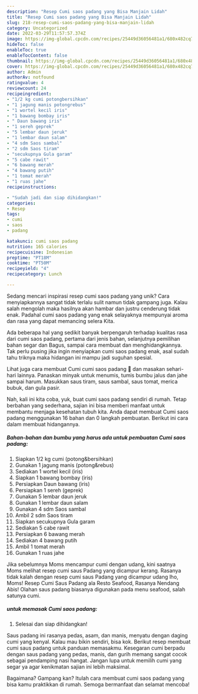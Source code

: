 ```yaml
---
description: "Resep Cumi saos padang yang Bisa Manjain Lidah"
title: "Resep Cumi saos padang yang Bisa Manjain Lidah"
slug: 218-resep-cumi-saos-padang-yang-bisa-manjain-lidah
category: Uncategorized
date: 2022-03-29T11:57:57.374Z
image: https://img-global.cpcdn.com/recipes/25449d36056481a1/680x482cq70/cumi-saos-padang-foto-resep-utama.jpg
hideToc: false
enableToc: true
enableTocContent: false
thumbnail: https://img-global.cpcdn.com/recipes/25449d36056481a1/680x482cq70/cumi-saos-padang-foto-resep-utama.jpg
cover: https://img-global.cpcdn.com/recipes/25449d36056481a1/680x482cq70/cumi-saos-padang-foto-resep-utama.jpg
author: Admin
authorAv: notfound
ratingvalue: 4
reviewcount: 24
recipeingredient:
- "1/2 kg cumi potongbersihkan"
- "1 jagung manis potongrebus"
- "1 wortel kecil iris"
- "1 bawang bombay iris"
- " Daun bawang iris"
- "1 sereh geprek"
- "5 lembar daun jeruk"
- "1 lembar daun salam"
- "4 sdm Saos sambal"
- "2 sdm Saos tiram"
- "secukupnya Gula garam"
- "5 cabe rawit"
- "6 bawang merah"
- "4 bawang putih"
- "1 tomat merah"
- "1 ruas jahe"
recipeinstructions:

- "Sudah jadi dan siap dihidangkan!"
categories:
- Resep
tags:
- cumi
- saos
- padang

katakunci: cumi saos padang 
nutrition: 165 calories
recipecuisine: Indonesian
preptime: "PT18M"
cooktime: "PT50M"
recipeyield: "4"
recipecategory: Lunch

---
```





Sedang mencari inspirasi resep cumi saos padang yang unik? Cara menyiapkannya sangat tidak terlalu sulit namun tidak gampang juga. Kalau salah mengolah maka hasilnya akan hambar dan justru cenderung tidak enak. Padahal cumi saos padang yang enak selayaknya mempunyai aroma dan rasa yang dapat memancing selera Kita.





Ada beberapa hal yang sedikit banyak berpengaruh terhadap kualitas rasa dari cumi saos padang, pertama dari jenis bahan, selanjutnya pemilihan bahan segar dan Bagus, sampai cara membuat dan menghidangkannya. Tak perlu pusing jika ingin menyiapkan cumi saos padang enak,      asal sudah tahu triknya maka hidangan ini mampu jadi suguhan spesial.














Lihat juga cara membuat Cumi cumi saos padang 🦑 dan masakan sehari-hari lainnya. Panaskan minyak untuk menumis, tumis bumbu jalus dan jahe sampai harum. Masukkan saus tiram, saus sambal, saus tomat, merica bubuk, dan gula pasir.






Nah, kali ini kita coba, yuk, buat cumi saos padang sendiri di rumah. Tetap berbahan yang sederhana, sajian ini bisa memberi manfaat untuk membantu menjaga kesehatan tubuh kita. Anda dapat membuat Cumi saos padang menggunakan 16 bahan dan 0 langkah pembuatan. Berikut ini cara dalam membuat hidangannya.

<!--inarticleads1-->

##### Bahan-bahan dan bumbu yang harus ada untuk pembuatan Cumi saos padang:

1. Siapkan 1/2 kg cumi (potong&amp;bersihkan)
1. Gunakan 1 jagung manis (potong&amp;rebus)
1. Sediakan 1 wortel kecil (iris)
1. Siapkan 1 bawang bombay (iris)
1. Persiapkan  Daun bawang (iris)
1. Persiapkan 1 sereh (geprek)
1. Gunakan 5 lembar daun jeruk
1. Gunakan 1 lembar daun salam
1. Gunakan 4 sdm Saos sambal
1. Ambil 2 sdm Saos tiram
1. Siapkan secukupnya Gula garam
1. Sediakan 5 cabe rawit
1. Persiapkan 6 bawang merah
1. Sediakan 4 bawang putih
1. Ambil 1 tomat merah
1. Gunakan 1 ruas jahe


Jika sebelumnya Moms mencampur cumi dengan udang, kini saatnya Moms melihat resep cumi saus Padang yang dicampur kerang. Rasanya tidak kalah dengan resep cumi saus Padang yang dicampur udang lho, Moms! Resep Cumi Saus Padang ala Resto Seafood, Rasanya Nendang Abis! Olahan saus padang biasanya digunakan pada menu seafood, salah satunya cumi. 

<!--inarticleads2-->

#####  untuk memasak Cumi saos padang:


1. Selesai dan siap dihidangkan!

Saus padang ini rasanya pedas, asam, dan manis, menyatu dengan daging cumi yang kenyal. Kalau mau bikin sendiri, bisa kok. Berikut resep membuat cumi saus padang untuk panduan memasakmu. Kesegaran cumi berpadu dengan saus padang yang pedas, manis, dan gurih memang sangat cocok sebagai pendamping nasi hangat. Jangan lupa untuk memilih cumi yang segar ya agar kenikmatan sajian ini lebih maksimal. 

Bagaimana? Gampang kan? Itulah cara membuat cumi saos padang yang bisa kamu praktikkan di rumah. Semoga bermanfaat dan selamat mencoba!
